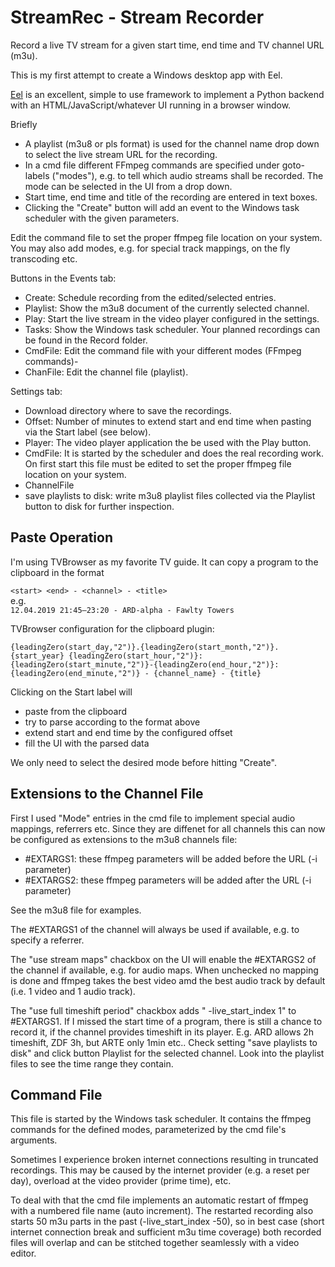 # StreamRec - Stream Recorder

Record a live TV stream for a given start time, end time and TV channel URL (m3u).

This is my first attempt to create a Windows desktop app with Eel.

[Eel](https://github.com/ChrisKnott/Eel) is an excellent, simple to use framework to implement a Python backend with an HTML/JavaScript/whatever UI running in a browser window.

Briefly
- A playlist (m3u8 or pls format) is used for the channel name drop down to select the live stream URL for the recording.
- In a cmd file different FFmpeg commands are specified under goto-labels ("modes"), e.g. to tell which audio streams shall be recorded. The mode can be selected in the UI from a drop down.
- Start time, end time and title of the recording are entered in text boxes.
- Clicking the "Create" button will add an event to the Windows task scheduler with the given parameters.

Edit the command file to set the proper ffmpeg file location on your system. You may also add modes, e.g. for special track mappings, on the fly transcoding etc.

Buttons in the Events tab:
- Create: Schedule recording from the edited/selected entries.
- Playlist: Show the m3u8 document of the currently selected channel.
- Play: Start the live stream in the video player configured in the settings.
- Tasks: Show the Windows task scheduler. Your planned recordings can be found in the Record folder.
- CmdFile: Edit the command file with your different modes (FFmpeg commands)-
- ChanFile: Edit the channel file (playlist).

Settings tab:
- Download directory where to save the recordings.
- Offset: Number of minutes to extend start and end time when pasting via the Start label (see below).
- Player: The video player application the be used with the Play button.
- CmdFile: It is started by the scheduler and does the real recording work. On first start this file must be edited to set the proper ffmpeg file location on your system.
- ChannelFile
- save playlists to disk: write m3u8 playlist files collected via the Playlist button to disk for further inspection.

## Paste Operation

I'm using TVBrowser as my favorite TV guide. It can copy a program to the clipboard in the format

`<start> <end> - <channel> - <title>`<br>
e.g.<br>
`12.04.2019 21:45–23:20 - ARD-alpha - Fawlty Towers`

TVBrowser configuration for the clipboard plugin:

`{leadingZero(start_day,"2")}.{leadingZero(start_month,"2")}.{start_year} {leadingZero(start_hour,"2")}:{leadingZero(start_minute,"2")}-{leadingZero(end_hour,"2")}:{leadingZero(end_minute,"2")} - {channel_name} - {title}`

Clicking on the Start label will 
- paste from the clipboard
- try to parse according to the format above
- extend start and end time by the configured offset
- fill the UI with the parsed data

We only need to select the desired mode before hitting "Create".

## Extensions to the Channel File

First I used "Mode" entries in the cmd file to implement special audio mappings, referrers etc. 
Since they are diffenet for all channels this can now be configured as extensions to the m3u8 channels file:
- #EXTARGS1: these ffmpeg parameters will be added before the URL (-i parameter)
- #EXTARGS2: these ffmpeg parameters will be added after the URL (-i parameter)

See the m3u8 file for examples.

The #EXTARGS1 of the channel will always be used if available, e.g. to specify a referrer.

The "use stream maps" chackbox on the UI will enable the #EXTARGS2 of the channel if available, e.g. for audio maps. 
When unchecked no mapping is done and ffmpeg takes the best video amd the best audio track by default (i.e. 1 video and 1 audio track).

The "use full timeshift period" chackbox adds " -live_start_index 1" to #EXTARGS1. 
If I missed the start time of a program, there is still a chance to record it, if the channel provides timeshift in its player. 
E.g. ARD allows 2h timeshift, ZDF 3h, but ARTE only 1min etc..
Check setting "save playlists to disk" and click button Playlist for the selected channel. Look into the playlist files to see the time range they contain.

## Command File

This file is started by the Windows task scheduler. 
It contains the ffmpeg commands for the defined modes, parameterized by the cmd file's arguments.

Sometimes I experience broken internet connections resulting in truncated recordings. 
This may be caused by the internet provider (e.g. a reset per day), overload at the video provider (prime time), etc.

To deal with that the cmd file implements an automatic restart of ffmpeg with a numbered file name (auto increment). 
The restarted recording also starts 50 m3u parts in the past (-live_start_index -50), so in best case (short internet connection break and sufficient m3u time coverage) both recorded files will overlap and can be stitched together seamlessly with a video editor.





